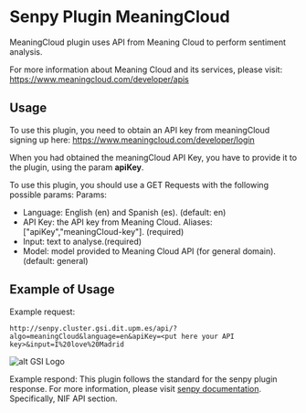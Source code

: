# Senpy Plugin MeaningCloud

MeaningCloud plugin uses API from Meaning Cloud to perform sentiment analysis. 

For more information about Meaning Cloud and its services, please visit: https://www.meaningcloud.com/developer/apis

## Usage

To use this plugin, you need to obtain an API key from meaningCloud signing up here: https://www.meaningcloud.com/developer/login

When you had obtained the meaningCloud API Key, you have to provide it to the plugin, using the param **apiKey**.

To use this plugin, you should use a GET Requests with the following possible params:
Params:	
- Language: English (en) and Spanish (es). (default: en)
- API Key: the API key from Meaning Cloud. Aliases: ["apiKey","meaningCloud-key"]. (required)
- Input: text to analyse.(required)
- Model: model provided to Meaning Cloud API (for general domain). (default: general)

## Example of Usage

Example request: 
```
http://senpy.cluster.gsi.dit.upm.es/api/?algo=meaningCloud&language=en&apiKey=<put here your API key>&input=I%20love%20Madrid
```

![alt GSI Logo][logoGSI]

[logoGSI]: http://www.gsi.dit.upm.es/images/stories/logos/gsi.png "GSI Logo"

Example respond: This plugin follows the standard for the senpy plugin response. For more information, please visit [senpy documentation](senpy.readthedocs.io). Specifically, NIF API section. 
